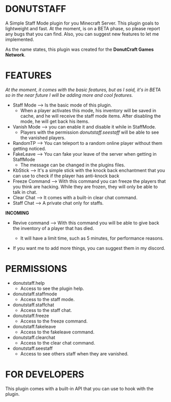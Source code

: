 # **DONUTSTAFF**

A Simple Staff Mode plugin for you Minecraft Server. This plugin goals to lightweight and fast. At the moment, is on a 
BETA phase, so please report any bugs that you can find. Also, you can suggest new features to let me implemented.

As the name states, this plugin was created for the **DonutCraft Games Network**.
# **FEATURES**

_At the moment, it comes with the basic features, but as I said, it's in BETA so in the near future I will be adding more
and cool features._

- Staff Mode --> Is the basic mode of this plugin.
  - When a player activates this mode, his inventory will be saved in cache, and he will receive the staff mode items. 
    After disabling the mode, he will get back his items.
- Vanish Mode --> you can enable it and disable it while in StaffMode.
  - Players with the permission _donutstaff.seestaff_ will be able to see the vanished players.
- RandomTP --> You can teleport to a random online player without them getting noticed.
- FakeLeave --> You can fake your leave of the server when getting in StaffMode
  - The message can be changed in the plugins files.
- KbStick --> It's a simple stick with the knock back enchantment that you can use to check if the player has anti-knock 
  back
- Freeze Command --> With this command you can freeze the players that you think are hacking. While they are frozen, 
  they will only be able to talk in chat.
- Clear Chat --> It comes with a built-in clear chat command.
- Staff Chat --> A private chat only for staffs.

**INCOMING**
- Revive command --> With this command you will be able to give back the inventory of a player that has died.
  - It will have a limit time, such as 5 minutes, for performance reasons.
    
- If you want me to add more things, you can suggest them in my discord.

# **PERMISSIONS**
- donutstaff.help
  - Access to see the plugin help.
- donutstaff.staffmode
  - Access to the staff mode.
- donutstaff.staffchat
  - Access to the staff chat.
- donutstaff.freeze
  - Access to the freeze command.
- donutstaff.fakeleave
  - Access to the fakeleave command.
- donutstaff.clearchat
  - Access to the clear chat command.
- donutstaff.seestaff
  - Access to see others staff when they are vanished.

# **FOR DEVELOPERS**
This plugin comes with a built-in API that you can use to hook with the plugin.
